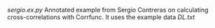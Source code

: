 *sergio.ex.py* Annotated example from Sergio Contreras on calculating cross-correlations with Corrfunc. It uses the example data *DL.txt*